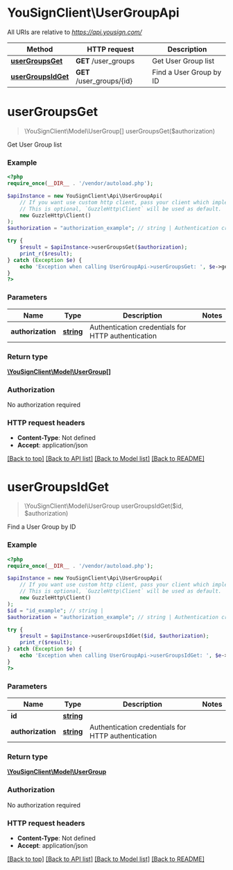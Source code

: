 # YouSignClient\UserGroupApi

All URIs are relative to *https://api.yousign.com/*

Method | HTTP request | Description
------------- | ------------- | -------------
[**userGroupsGet**](UserGroupApi.md#userGroupsGet) | **GET** /user_groups | Get User Group list
[**userGroupsIdGet**](UserGroupApi.md#userGroupsIdGet) | **GET** /user_groups/{id} | Find a User Group by ID

# **userGroupsGet**
> \YouSignClient\Model\UserGroup[] userGroupsGet($authorization)

Get User Group list

### Example
```php
<?php
require_once(__DIR__ . '/vendor/autoload.php');

$apiInstance = new YouSignClient\Api\UserGroupApi(
    // If you want use custom http client, pass your client which implements `GuzzleHttp\ClientInterface`.
    // This is optional, `GuzzleHttp\Client` will be used as default.
    new GuzzleHttp\Client()
);
$authorization = "authorization_example"; // string | Authentication credentials for HTTP authentication

try {
    $result = $apiInstance->userGroupsGet($authorization);
    print_r($result);
} catch (Exception $e) {
    echo 'Exception when calling UserGroupApi->userGroupsGet: ', $e->getMessage(), PHP_EOL;
}
?>
```

### Parameters

Name | Type | Description  | Notes
------------- | ------------- | ------------- | -------------
 **authorization** | [**string**](../Model/.md)| Authentication credentials for HTTP authentication |

### Return type

[**\YouSignClient\Model\UserGroup[]**](../Model/UserGroup.md)

### Authorization

No authorization required

### HTTP request headers

 - **Content-Type**: Not defined
 - **Accept**: application/json

[[Back to top]](#) [[Back to API list]](../../README.md#documentation-for-api-endpoints) [[Back to Model list]](../../README.md#documentation-for-models) [[Back to README]](../../README.md)

# **userGroupsIdGet**
> \YouSignClient\Model\UserGroup userGroupsIdGet($id, $authorization)

Find a User Group by ID

### Example
```php
<?php
require_once(__DIR__ . '/vendor/autoload.php');

$apiInstance = new YouSignClient\Api\UserGroupApi(
    // If you want use custom http client, pass your client which implements `GuzzleHttp\ClientInterface`.
    // This is optional, `GuzzleHttp\Client` will be used as default.
    new GuzzleHttp\Client()
);
$id = "id_example"; // string | 
$authorization = "authorization_example"; // string | Authentication credentials for HTTP authentication

try {
    $result = $apiInstance->userGroupsIdGet($id, $authorization);
    print_r($result);
} catch (Exception $e) {
    echo 'Exception when calling UserGroupApi->userGroupsIdGet: ', $e->getMessage(), PHP_EOL;
}
?>
```

### Parameters

Name | Type | Description  | Notes
------------- | ------------- | ------------- | -------------
 **id** | [**string**](../Model/.md)|  |
 **authorization** | [**string**](../Model/.md)| Authentication credentials for HTTP authentication |

### Return type

[**\YouSignClient\Model\UserGroup**](../Model/UserGroup.md)

### Authorization

No authorization required

### HTTP request headers

 - **Content-Type**: Not defined
 - **Accept**: application/json

[[Back to top]](#) [[Back to API list]](../../README.md#documentation-for-api-endpoints) [[Back to Model list]](../../README.md#documentation-for-models) [[Back to README]](../../README.md)

